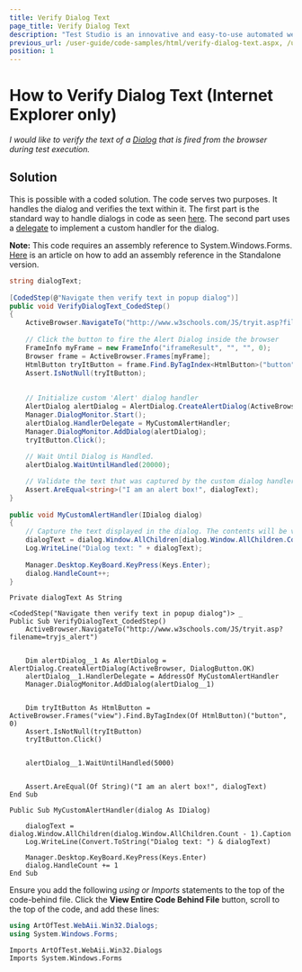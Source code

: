 ```yaml
---
title: Verify Dialog Text
page_title: Verify Dialog Text
description: "Test Studio is an innovative and easy-to-use automated web, WPF and load testing solution. Test Studio tests support essential technologies like ASP.NET AJAX, Silverlight, PHP and MVC. HTML5, Testing framework, functional testing, performance testing, load testing, exploratory testing, manual testing."
previous_url: /user-guide/code-samples/html/verify-dialog-text.aspx, /user-guide/code-samples/html/verify-dialog-text
position: 1
---
```

# How to Verify Dialog Text (Internet Explorer only)

*I would like to verify the text of a <a href="/features/dialogs-and-popups/Dialogs" target="_blank">Dialog</a> that is fired from the browser during test execution.*

## Solution

This is possible with a coded solution. The code serves two purposes. It handles the dialog and verifies the text within it. The first part is the standard way to handle dialogs in code as seen <a href="/testing-framework/write-tests-in-code/advanced-topics-wtc/html-popups-and-dialogs-wtc/JavaScript-dialogs" target="_blank">here</a>. The second part uses a <a href="http://msdn.microsoft.com/en-us/library/ms173171(v=vs.80).aspx" target="_blank">delegate</a> to implement a custom handler for the dialog.
 
**Note:** This code requires an assembly reference to System.Windows.Forms. <a href="/advanced-topics/coded-steps/add-assembly-reference" target="_blank">Here</a> is an article on how to add an assembly reference in the Standalone version.

```C#
string dialogText;
 
[CodedStep(@"Navigate then verify text in popup dialog")]
public void VerifyDialogText_CodedStep()
{
    ActiveBrowser.NavigateTo("http://www.w3schools.com/JS/tryit.asp?filename=tryjs_alert");
 
    // Click the button to fire the Alert Dialog inside the browser
    FrameInfo myFrame = new FrameInfo("iframeResult", "", "", 0);
    Browser frame = ActiveBrowser.Frames[myFrame];
    HtmlButton tryItButton = frame.Find.ByTagIndex<HtmlButton>("button", 0);
    Assert.IsNotNull(tryItButton);
    
    
    // Initialize custom 'Alert' dialog handler
    AlertDialog alertDialog = AlertDialog.CreateAlertDialog(ActiveBrowser, DialogButton.OK);
    Manager.DialogMonitor.Start();
    alertDialog.HandlerDelegate = MyCustomAlertHandler;
    Manager.DialogMonitor.AddDialog(alertDialog);
    tryItButton.Click();
    
    // Wait Until Dialog is Handled.
    alertDialog.WaitUntilHandled(20000);

    // Validate the text that was captured by the custom dialog handler
    Assert.AreEqual<string>("I am an alert box!", dialogText);
}
 
public void MyCustomAlertHandler(IDialog dialog)
{
    // Capture the text displayed in the dialog. The contents will be validated by the main thread.
    dialogText = dialog.Window.AllChildren[dialog.Window.AllChildren.Count - 1].Caption;
    Log.WriteLine("Dialog text: " + dialogText);
 
    Manager.Desktop.KeyBoard.KeyPress(Keys.Enter);
    dialog.HandleCount++;
}
```
```VB
Private dialogText As String
 
<CodedStep("Navigate then verify text in popup dialog")> _
Public Sub VerifyDialogText_CodedStep()
    ActiveBrowser.NavigateTo("http://www.w3schools.com/JS/tryit.asp?filename=tryjs_alert")
 
    
    Dim alertDialog__1 As AlertDialog = AlertDialog.CreateAlertDialog(ActiveBrowser, DialogButton.OK)
    alertDialog__1.HandlerDelegate = AddressOf MyCustomAlertHandler
    Manager.DialogMonitor.AddDialog(alertDialog__1)
 
    
    Dim tryItButton As HtmlButton = ActiveBrowser.Frames("view").Find.ByTagIndex(Of HtmlButton)("button", 0)
    Assert.IsNotNull(tryItButton)
    tryItButton.Click()
 
    
    alertDialog__1.WaitUntilHandled(5000)
 
    
    Assert.AreEqual(Of String)("I am an alert box!", dialogText)
End Sub
 
Public Sub MyCustomAlertHandler(dialog As IDialog)
    
    dialogText = dialog.Window.AllChildren(dialog.Window.AllChildren.Count - 1).Caption
    Log.WriteLine(Convert.ToString("Dialog text: ") & dialogText)
 
    Manager.Desktop.KeyBoard.KeyPress(Keys.Enter)
    dialog.HandleCount += 1
End Sub
```


Ensure you add the following *using or Imports* statements to the top of the code-behind file. Click the **View Entire Code Behind File** button, scroll to the top of the code, and add these lines:

```C#
using ArtOfTest.WebAii.Win32.Dialogs;
using System.Windows.Forms;
```
```VB
Imports ArtOfTest.WebAii.Win32.Dialogs
Imports System.Windows.Forms
```

